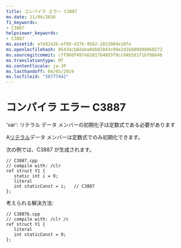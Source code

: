 ```yaml
---
title: コンパイラ エラー C3887
ms.date: 11/04/2016
f1_keywords:
- C3887
helpviewer_keywords:
- C3887
ms.assetid: a7e82426-ef99-437b-9562-2822004e18fe
ms.openlocfilehash: 85434cb8daba0db82843c09e2d1bb09d98960272
ms.sourcegitcommit: c7f90df497e6261764893f9cc04b5d1f1bf0b64b
ms.translationtype: MT
ms.contentlocale: ja-JP
ms.lasthandoff: 04/05/2019
ms.locfileid: "58777442"
---
```

# <a name="compiler-error-c3887"></a>コンパイラ エラー C3887

'var': リテラル データ メンバーの初期化子は定数式である必要があります

A[リテラル](../../extensions/literal-cpp-component-extensions.md)データ メンバーは定数式でのみ初期化できます。

次の例では、C3887 が生成されます。

```
// C3887.cpp
// compile with: /clr
ref struct Y1 {
   static int i = 9;
   literal
   int staticConst = i;   // C3887
};
```

考えられる解決方法:

```
// C3887b.cpp
// compile with: /clr /c
ref struct Y1 {
   literal
   int staticConst = 9;
};
```